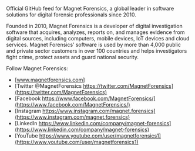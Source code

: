 Official GitHub feed for Magnet Forensics, a global leader in software solutions for digital forensic professionals since 2010.

Founded in 2010, Magnet Forensics is a developer of digital investigation software that acquires, analyzes, reports on, and manages evidence from digital sources, including computers, mobile devices, IoT devices and cloud services. Magnet Forensics’ software is used by more than 4,000 public and private sector customers in over 100 countries and helps investigators fight crime, protect assets and guard national security.

Follow Magnet Forensics:
* [www.magnetforensics.com]
* [Twitter @MagnetForensics https://twitter.com/MagnetForensics](https://twitter.com/MagnetForensics)
* [Facebook https://www.facebook.com/MagnetForensics/](https://www.facebook.com/MagnetForensics/)
* [Instagram https://www.instagram.com/magnet.forensics](https://www.instagram.com/magnet.forensics)
* [LinkedIn https://www.linkedin.com/company/magnet-forensics](https://www.linkedin.com/company/magnet-forensics)
* [YouTube https://www.youtube.com/user/magnetforensics1](https://www.youtube.com/user/magnetforensics1)

